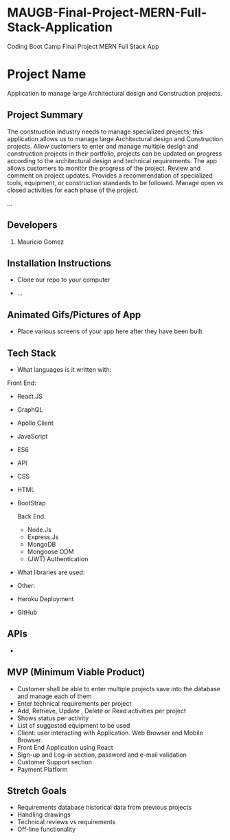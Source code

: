 # MAUGB-Final-Project-MERN-Full-Stack-Application
Coding Boot Camp Final Project MERN Full Stack App

# Project Name
Application to manage large Architectural design and Construction projects.


## Project Summary
The construction industry needs to manage specialized projects; this application allows us to manage large Architectural design and Construction projects. Allow customers to enter and manage multiple design and construction projects in their portfolio, projects can be updated on progress according to the architectural design and technical requirements. The app allows customers to monitor the progress of the project. Review and comment on project updates. Provides a recommendation of specialized tools, equipment, or construction standards to be followed. Manage open vs closed activities for each phase of the project.


...

## Developers

1. Mauricio Gomez


## Installation Instructions

- Clone our repo to your computer

- ...


## Animated Gifs/Pictures of App

- Place various screens of your app here after they have been built

## Tech Stack

- What languages is it written with: 

Front End:
- React.JS
- GraphQL
- Apollo Client
- JavaScript
- ES6
- API
- CSS
- HTML
- BootStrap

  Back End:
  - Node.Js
  - Express.Js
  - MongoDB
  - Mongoose ODM
  - (JWT) Authentication

- What libraries are used: 

- Other: 
- Heroku Deployment
- GitHub

## APIs

-

## MVP (Minimum Viable Product)
- Customer shall be able to enter multiple projects save into the database and manage each of them
- Enter technical requirements per project
- Add, Retrieve, Update , Delete or Read activities per project
- Shows status per activity
- List of suggested equipment to be used
- Client: user interacting with Application. Web Browser and Mobile Browser.
- Front End Application using React
- Sign-up and Log-in section, password and e-mail validation
- Customer Support section
- Payment Platform


## Stretch Goals
- Requirements database historical data from previous projects
- Handling drawings
- Technical reviews vs requirements
- Off-line functionality

